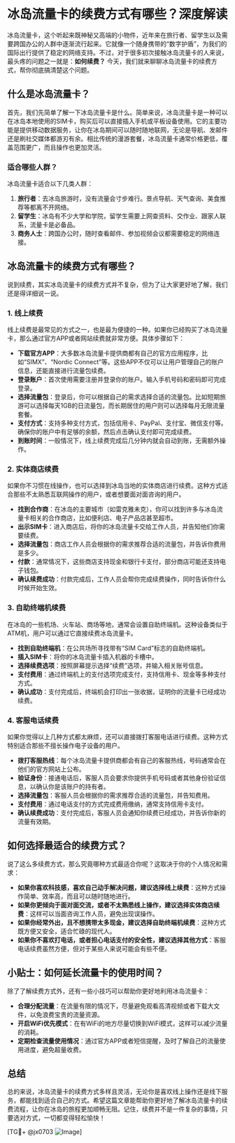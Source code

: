 # 冰岛流量卡的续费方式有哪些？深度解读

冰岛流量卡，这个听起来既神秘又高端的小物件，近年来在旅行者、留学生以及需要跨国办公的人群中逐渐流行起来。它就像一个随身携带的“数字护盾”，为我们的国际出行提供了稳定的网络支持。不过，对于很多初次接触冰岛流量卡的人来说，最头疼的问题之一就是：**如何续费？** 今天，我们就来聊聊冰岛流量卡的续费方式，帮你彻底搞清楚这个问题。

## 什么是冰岛流量卡？

首先，我们先简单了解一下冰岛流量卡是什么。简单来说，冰岛流量卡是一种可以在冰岛本地使用的SIM卡，购买后可以直接插入手机或平板设备使用。它的主要功能是提供移动数据服务，让你在冰岛期间可以随时随地联网，无论是导航、发邮件还是刷社交媒体都游刃有余。相比传统的漫游套餐，冰岛流量卡通常价格更低，覆盖范围更广，而且操作也更加灵活。

### 适合哪些人群？

冰岛流量卡适合以下几类人群：

1. **旅行者**：去冰岛旅游时，没有流量会寸步难行。景点导航、天气查询、美食推荐等都离不开网络。
2. **留学生**：冰岛有不少大学和学院，留学生需要上网查资料、交作业、跟家人联系，流量卡是必备品。
3. **商务人士**：跨国办公时，随时查看邮件、参加视频会议都需要稳定的网络连接。

## 冰岛流量卡的续费方式有哪些？

说到续费，其实冰岛流量卡的续费方式并不复杂，但为了让大家更好地了解，我们还是得详细说一说。

### 1. 线上续费

线上续费是最常见的方式之一，也是最为便捷的一种。如果你已经购买了冰岛流量卡，那么通过官方APP或者网站续费就非常方便。具体步骤如下：

- **下载官方APP**：大多数冰岛流量卡提供商都有自己的官方应用程序，比如“SIMX”、“Nordic Connect”等。这些APP不仅可以让用户管理自己的账户信息，还能直接进行流量包续费。
- **登录账户**：首次使用需要注册并登录你的账户。输入手机号码和密码即可完成登录。
- **选择流量包**：登录后，你可以根据自己的需求选择合适的流量包。比如短期旅游可以选择每天1GB的日流量包，而长期居住的用户则可以选择每月无限流量套餐。
- **支付方式**：支持多种支付方式，包括信用卡、PayPal、支付宝、微信支付等。确保你的账户中有足够的余额，然后点击确认支付即可完成续费。
- **到账时间**：一般情况下，线上续费完成后几分钟内就会自动到账，无需额外操作。

### 2. 实体商店续费

如果你不习惯在线操作，也可以选择到冰岛当地的实体商店进行续费。这种方式适合那些不太熟悉互联网操作的用户，或者想要面对面咨询的用户。

- **找到合作商**：在冰岛的主要城市（如雷克雅未克），你可以找到许多与冰岛流量卡相关的合作商店，比如便利店、电子产品店甚至超市。
- **出示SIM卡**：进入商店后，将你的冰岛流量卡交给工作人员，并告知他们你需要续费。
- **选择流量包**：商店工作人员会根据你的需求推荐合适的流量包，并告诉你费用是多少。
- **付款**：通常情况下，这些商店支持现金和银行卡支付，部分商店可能还支持电子钱包。
- **确认续费成功**：付款完成后，工作人员会帮你完成续费操作，同时告诉你什么时候开始生效。

### 3. 自助终端机续费

在冰岛的一些机场、火车站、商场等地，通常会设置自助终端机。这种设备类似于ATM机，用户可以通过它直接续费冰岛流量卡。

- **找到自助终端机**：在公共场所寻找带有“SIM Card”标志的自助终端机。
- **插入SIM卡**：将你的冰岛流量卡插入机器的卡槽中。
- **选择续费选项**：按照屏幕提示选择“续费”选项，并输入相关账号信息。
- **支付费用**：通过终端机上的支付选项完成支付，支持信用卡、现金等多种支付方式。
- **确认成功**：支付完成后，终端机会打印出一张收据，证明你的流量卡已经成功续费。

### 4. 客服电话续费

如果你觉得以上几种方式都太麻烦，还可以直接拨打客服电话进行续费。这种方式特别适合那些不擅长操作电子设备的用户。

- **拨打客服热线**：每个冰岛流量卡提供商都会有自己的客服热线，号码通常会在他们的官方网站上公布。
- **验证身份**：接通电话后，客服人员会要求你提供手机号码或者其他身份验证信息，以确认你是该账户的持有者。
- **选择流量包**：客服人员会根据你的需求推荐合适的流量包，并告知费用。
- **支付费用**：通过电话支付的方式完成费用缴纳，通常支持信用卡支付。
- **确认续费成功**：支付完成后，客服人员会通知你续费已经成功，并告诉你新的流量有效期。

## 如何选择最适合的续费方式？

说了这么多续费方式，那么究竟哪种方式最适合你呢？这取决于你的个人情况和需求：

- **如果你喜欢科技感，喜欢自己动手解决问题，建议选择线上续费**：这种方式操作简单、效率高，而且可以随时随地进行。
- **如果你更倾向于面对面交流，或者不太熟悉线上操作，建议选择实体商店续费**：这样可以当面咨询工作人员，避免出现误操作。
- **如果你经常外出，且不想携带太多现金，建议选择自助终端机续费**：这种方式既方便又安全，适合忙碌的现代人。
- **如果你不喜欢打电话，或者担心电话支付的安全性，建议选择其他方式**：客服电话续费虽然方便，但对于某些人来说可能会有些不便。

## 小贴士：如何延长流量卡的使用时间？

除了了解续费方式外，还有一些小技巧可以帮助你更好地利用冰岛流量卡：

- **合理分配流量**：在流量有限的情况下，尽量避免观看高清视频或者下载大文件，以免浪费宝贵的流量资源。
- **开启WiFi优先模式**：在有WiFi的地方尽量切换到WiFi模式，这样可以减少流量的消耗。
- **定期检查流量使用情况**：通过官方APP或者短信提醒，及时了解自己的流量使用进度，避免超量收费。

## 总结

总的来说，冰岛流量卡的续费方式多样且灵活，无论你是喜欢线上操作还是线下服务，都能找到适合自己的方式。希望这篇文章能帮助你更好地了解冰岛流量卡的续费流程，让你在冰岛的旅程更加顺畅无阻。记住，续费并不是一件复杂的事情，只要选对方式，一切都变得轻松愉快！

[TG💪+ @jx0703 ![Image](https://github.com/user-attachments/assets/dbca1d08-cadb-493c-b0ec-ad6f7a83f270)]